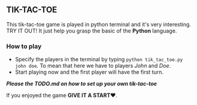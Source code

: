 ## TIK-TAC-TOE
This tik-tac-toe game is played in python terminal and it's very interesting. TRY IT OUT!
It just help you grasp the basic of the **Python** language.
### How to play
* Specify the players in the terminal by typing `python tik_tac_toe.py john doe`. To mean that here we have to players *John* and *Doe*.
* Start playing now and the first player will have the first turn.

***Please the TODO.md on how to set up your own tik-tac-toe***

If you enjoyed the game **GIVE IT A START**:heart:.